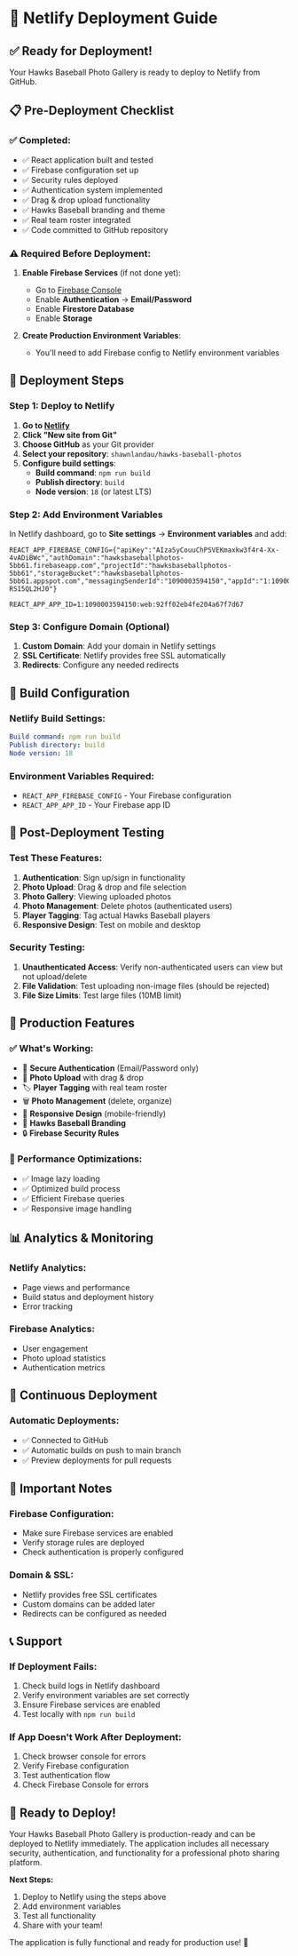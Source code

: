 # 🚀 Netlify Deployment Guide

## ✅ **Ready for Deployment!**

Your Hawks Baseball Photo Gallery is ready to deploy to Netlify from GitHub.

## 📋 **Pre-Deployment Checklist**

### **✅ Completed:**
- ✅ React application built and tested
- ✅ Firebase configuration set up
- ✅ Security rules deployed
- ✅ Authentication system implemented
- ✅ Drag & drop upload functionality
- ✅ Hawks Baseball branding and theme
- ✅ Real team roster integrated
- ✅ Code committed to GitHub repository

### **⚠️ Required Before Deployment:**

1. **Enable Firebase Services** (if not done yet):
   - Go to [Firebase Console](https://console.firebase.google.com/project/hawksbaseballphotos-5bb61)
   - Enable **Authentication** → **Email/Password**
   - Enable **Firestore Database**
   - Enable **Storage**

2. **Create Production Environment Variables**:
   - You'll need to add Firebase config to Netlify environment variables

## 🚀 **Deployment Steps**

### **Step 1: Deploy to Netlify**

1. **Go to [Netlify](https://netlify.com)**
2. **Click "New site from Git"**
3. **Choose GitHub** as your Git provider
4. **Select your repository**: `shawnlandau/hawks-baseball-photos`
5. **Configure build settings**:
   - **Build command**: `npm run build`
   - **Publish directory**: `build`
   - **Node version**: `18` (or latest LTS)

### **Step 2: Add Environment Variables**

In Netlify dashboard, go to **Site settings** → **Environment variables** and add:

```
REACT_APP_FIREBASE_CONFIG={"apiKey":"AIzaSyCouuChPSVEKmaxkw3f4r4-Xx-4vADiBWc","authDomain":"hawksbaseballphotos-5bb61.firebaseapp.com","projectId":"hawksbaseballphotos-5bb61","storageBucket":"hawksbaseballphotos-5bb61.appspot.com","messagingSenderId":"1090003594150","appId":"1:1090003594150:web:92ff02eb4fe204a67f7d67","measurementId":"G-RS15QL2HJ0"}

REACT_APP_APP_ID=1:1090003594150:web:92ff02eb4fe204a67f7d67
```

### **Step 3: Configure Domain (Optional)**

1. **Custom Domain**: Add your domain in Netlify settings
2. **SSL Certificate**: Netlify provides free SSL automatically
3. **Redirects**: Configure any needed redirects

## 🔧 **Build Configuration**

### **Netlify Build Settings:**
```yaml
Build command: npm run build
Publish directory: build
Node version: 18
```

### **Environment Variables Required:**
- `REACT_APP_FIREBASE_CONFIG` - Your Firebase configuration
- `REACT_APP_APP_ID` - Your Firebase app ID

## 🧪 **Post-Deployment Testing**

### **Test These Features:**
1. **Authentication**: Sign up/sign in functionality
2. **Photo Upload**: Drag & drop and file selection
3. **Photo Gallery**: Viewing uploaded photos
4. **Photo Management**: Delete photos (authenticated users)
5. **Player Tagging**: Tag actual Hawks Baseball players
6. **Responsive Design**: Test on mobile and desktop

### **Security Testing:**
1. **Unauthenticated Access**: Verify non-authenticated users can view but not upload/delete
2. **File Validation**: Test uploading non-image files (should be rejected)
3. **File Size Limits**: Test large files (10MB limit)

## 🎯 **Production Features**

### **✅ What's Working:**
- 🔐 **Secure Authentication** (Email/Password only)
- 📸 **Photo Upload** with drag & drop
- 🏷️ **Player Tagging** with real team roster
- 🗑️ **Photo Management** (delete, organize)
- 📱 **Responsive Design** (mobile-friendly)
- 🎨 **Hawks Baseball Branding**
- 🔒 **Firebase Security Rules**

### **🚀 Performance Optimizations:**
- ✅ Image lazy loading
- ✅ Optimized build process
- ✅ Efficient Firebase queries
- ✅ Responsive image handling

## 📊 **Analytics & Monitoring**

### **Netlify Analytics:**
- Page views and performance
- Build status and deployment history
- Error tracking

### **Firebase Analytics:**
- User engagement
- Photo upload statistics
- Authentication metrics

## 🔄 **Continuous Deployment**

### **Automatic Deployments:**
- ✅ Connected to GitHub
- ✅ Automatic builds on push to main branch
- ✅ Preview deployments for pull requests

## 🚨 **Important Notes**

### **Firebase Configuration:**
- Make sure Firebase services are enabled
- Verify storage rules are deployed
- Check authentication is properly configured

### **Domain & SSL:**
- Netlify provides free SSL certificates
- Custom domains can be added later
- Redirects can be configured as needed

## 📞 **Support**

### **If Deployment Fails:**
1. Check build logs in Netlify dashboard
2. Verify environment variables are set correctly
3. Ensure Firebase services are enabled
4. Test locally with `npm run build`

### **If App Doesn't Work After Deployment:**
1. Check browser console for errors
2. Verify Firebase configuration
3. Test authentication flow
4. Check Firebase Console for errors

## 🎉 **Ready to Deploy!**

Your Hawks Baseball Photo Gallery is production-ready and can be deployed to Netlify immediately. The application includes all necessary security, authentication, and functionality for a professional photo sharing platform.

**Next Steps:**
1. Deploy to Netlify using the steps above
2. Add environment variables
3. Test all functionality
4. Share with your team!

The application is fully functional and ready for production use! 🚀 